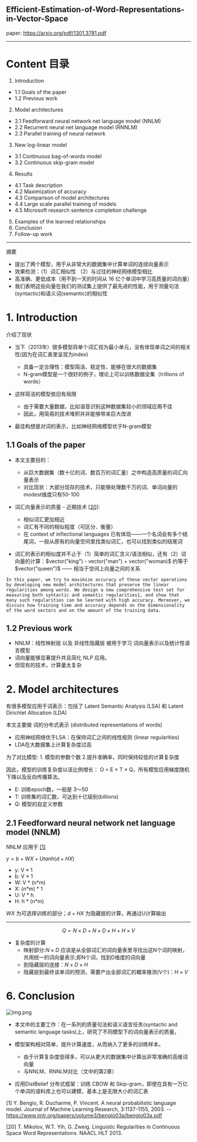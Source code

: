 Efficient-Estimation-of-Word-Representations-in-Vector-Space
---

paper: https://arxiv.org/pdf/1301.3781.pdf

---
# Content 目录
1. Introduction
- 1.1 Goals of the paper
- 1.2 Previous work
2. Model architectures
- 2.1 Feedforward neural network net language model (NNLM)
- 2.2 Recurrent neural net language model (RNNLM)
- 2.3 Parallel training of neural network
3. New log-linear model 
- 3.1 Continuous bag-of-words model
- 3.2 Continuous skip-gram model
4. Results
- 4.1 Task description
- 4.2 Maximization of accuracy
- 4.3 Comparison of model architectures
- 4.4 Large scale parallel training of models
- 4.5 Microsoft research sentence completion challenge
5. Examples of the learned relationships
6. Conclusion
7. Follow-up work

---
摘要
- 提出了两个模型，用于从非常大的数据集中计算单词的连续向量表示
- 效果检测：（1）词汇相似性 （2）与过往的神经网络模型相比
- 高准确、更低成本（用不到一天的时间从 16 亿个单词中学习高质量的词向量）
- 我们表明这些向量在我们的测试集上提供了最先进的性能，用于测量句法(syntactic)和语义词(semantic)的相似性

# 1. Introduction

介绍了现状
- 当下（2013年）很多模型将单个词汇视为最小单元，没有体现单词之间的相关性(因为在词汇表里呈现为index)
    - 具备一定合理性：模型简洁、稳定性、能够在很大的数据集
    - N-gram模型是一个很好的例子，理论上可以训练数据全集（trillions of words）
    
- 这样简洁的模型依旧有局限
    - 由于需要大量数据，比如语音识别这种数据集较小的领域应用不佳
    - 因此，用简易的技术堆积并非能够带来巨大改进
    
- 最佳构想是对词的表示，比如神经网络模型优于N-gram模型

## 1.1 Goals of the paper
- 本文主要目的：
    - 从巨大数据集（数十亿的词、数百万的词汇量）之中构造高质量的词汇向量表示
    - 对比现状：大部分现存的技术，只能够处理数千万的词、单词向量的modest维度只有50-100

- 词汇向量表示的质量 - 近期技术 [[20]](#20):
    - 相似词汇更加相近
    - 词汇有不同的相似程度（可区分、衡量）
    - 在 context of inflectional languages 已有体现——一个名词会有多个结尾词，一般从原有的向量空间里找类似词汇，也可以找到类似的结尾词
    
- 词汇的表示的相似度并不止于（1）简单的词汇含义/语法相似，还有（2）词向量的计算：$vector("king") - vector("man") + vector("woman)$ 约等于 $vector("queen")$ —— 相当于空间上向量之间的关系


```In this paper, we try to maximize accuracy of these vector operations by developing new model architectures that preserve the linear regularities among words. We design a new comprehensive test set for measuring both syntactic and semantic regularities1, and show that many such regularities can be learned with high accuracy. Moreover, we discuss how training time and accuracy depends on the dimensionality of the word vectors and on the amount of the training data.```

## 1.2 Previous work
- NNLM：线性映射层 以及 非线性隐藏层 被用于学习 词向量表示以及统计性语言模型
- 词向量能够显著提升并且简化 NLP 应用。
- 但现有的技术，计算量太复杂

# 2. Model architectures

有很多模型应用于词表示：包括了 Latent Semantic Analysis (LSA) 和 Latent Dirichlet Allocation (LDA)

本文主要做 词的分布式表示 (distributed representations of words) 
- 应用神经网络优于LSA：在保持词汇之间的线性规则 (linear regularities)
- LDA在大数据集上计算复杂度过高

为了对比模型: 1. 模型的参数个数 2.提升准确率，同时保持较低的计算复杂度

因此，模型的训练复杂度以该比例增长： O = E × T × Q，所有模型应用梯度随机下降以及反向传播算法。
- E: 训练epoch数，一般是 3～50
- T: 训练集的词汇数，可达到十亿级别(billions)
- Q: 模型的自定义参数


## 2.1 Feedforward neural network net language model (NNLM)

NNLM 应用于 [[1]](#1)

$y = b + WX + U tanh(d + HX)$

- y: V * 1
- b: V * 1
- W: V * (n*m)
- X: (n*m) * 1
- U: V * h
- H: h * (n*m)


$WX$ 为可选择训练的部分；$d + HX$ 为隐藏层的计算，再通过U计算输出

---
$$Q = N × D + N × D × H + H × V$$

- 复杂度的计算
  - 映射部分:$N × D$ 应该是从全部词汇的词向量表里寻找出这N个词的映射，共用统一的词向量表示;即N个词，找到D维度的词向量
  - 到隐藏层的连接：$N × D × H$
  - 隐藏层到最终该单词的预测，需要产出全部词汇的概率推测(V个)：$H × V$
  







# 6. Conclusion

![img.png](img.png)
- 本文中的主要工作：在一系列的质量句法和语义语言任务(syntactic and semantic language tasks)上，研究了不同模型下的词向量表示的质量。

- 模型架构相对简单，提升计算速度，从而纳入了更多的训练样本。
    - 由于计算复杂度低得多，可以从更大的数据集中计算出非常准确的高维词向量
    - 与NNLM、RNNLM对比（文中的第2章）
    
- 应用DistBelief 分布式框架：训练 CBOW 和 Skip-gram，即使在具有一万亿个单词的语料库上也可以建模，基本上是无限大小的词汇表



<a id="1">[1]</a>
Y. Bengio, R. Ducharme, P. Vincent. A neural probabilistic language model. Journal of Machine Learning Research, 3:1137-1155, 2003.
-- https://www.jmlr.org/papers/volume3/bengio03a/bengio03a.pdf

<a id="20">[20]</a> 
T. Mikolov, W.T. Yih, G. Zweig. Linguistic Regularities in Continuous Space Word Representations. NAACL HLT 2013.
